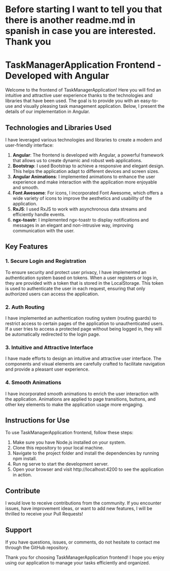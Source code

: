 # Before starting I want to tell you that there is another readme.md in spanish in case you are interested. Thank you

# TaskManagerApplication Frontend - Developed with Angular
Welcome to the frontend of TaskManagerApplication! Here you will find an intuitive and attractive user experience thanks to the technologies and libraries that have been used. The goal is to provide you with an easy-to-use and visually pleasing task management application. Below, I present the details of our implementation in Angular.

## Technologies and Libraries Used
I have leveraged various technologies and libraries to create a modern and user-friendly interface:

1. **Angular**: The frontend is developed with Angular, a powerful framework that allows us to create dynamic and robust web applications.
2. **Bootstrap**: I used Bootstrap to achieve a responsive and elegant design. This helps the application adapt to different devices and screen sizes.
3. **Angular Animations**: I implemented animations to enhance the user experience and make interaction with the application more enjoyable and smooth.
4. **Font Awesome**: For icons, I incorporated Font Awesome, which offers a wide variety of icons to improve the aesthetics and usability of the application.
5. **RxJS**: I used RxJS to work with asynchronous data streams and efficiently handle events.
6. **ngx-toastr**: I implemented ngx-toastr to display notifications and messages in an elegant and non-intrusive way, improving communication with the user.

## Key Features
### 1. Secure Login and Registration
To ensure security and protect user privacy, I have implemented an authentication system based on tokens. When a user registers or logs in, they are provided with a token that is stored in the LocalStorage. This token is used to authenticate the user in each request, ensuring that only authorized users can access the application.

### 2. Auth Routing
I have implemented an authentication routing system (routing guards) to restrict access to certain pages of the application to unauthenticated users. If a user tries to access a protected page without being logged in, they will be automatically redirected to the login page.

### 3. Intuitive and Attractive Interface
I have made efforts to design an intuitive and attractive user interface. The components and visual elements are carefully crafted to facilitate navigation and provide a pleasant user experience.

### 4. Smooth Animations
I have incorporated smooth animations to enrich the user interaction with the application. Animations are applied to page transitions, buttons, and other key elements to make the application usage more engaging.

## Instructions for Use
To use TaskManagerApplication frontend, follow these steps:

1. Make sure you have Node.js installed on your system.
2. Clone this repository to your local machine.
3. Navigate to the project folder and install the dependencies by running npm install.
4. Run ng serve to start the development server.
5. Open your browser and visit http://localhost:4200 to see the application in action.

## Contribute
I would love to receive contributions from the community. If you encounter issues, have improvement ideas, or want to add new features, I will be thrilled to receive your Pull Requests!

## Support
If you have questions, issues, or comments, do not hesitate to contact me through the GitHub repository.

Thank you for choosing TaskManagerApplication frontend! I hope you enjoy using our application to manage your tasks efficiently and organized.